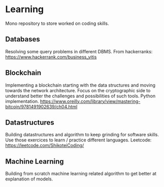 # Learning
Mono repository to store worked on coding skills.

## Databases
Resolving some query problems in different DBMS. 
From hackerranks: https://www.hackerrank.com/business_vitis

## Blockchain
Implementing a blockchain starting with the data structures and moving towards the network architecture. Focus on the cryptographic side to understand better the challenges and possibilities of such tools. 
Python implementation.
https://www.oreilly.com/library/view/mastering-bitcoin/9781491902639/ch04.html

## Datastructures
Building datastructures and algorithm to keep grinding for software skills. Use those exercices to learn / practice different languages.
Leetcode: https://leetcode.com/ShikoteiCoding/

## Machine Learning
Building from scratch machine learning related algorithm to get better at explanation of models.